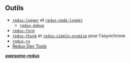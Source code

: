 ## Outils

* [``redux-logger``](https://github.com/fcomb/redux-logger) et [``redux-node-logger``](https://github.com/low-ghost/redux-node-logger)
  * [``redux-debug``](https://github.com/lapwinglabs/redux-debug)
* [``redux-form``](https://github.com/erikras/redux-form)
* [``redux-thunk``](https://github.com/gaearon/redux-thunk) et [``redux-simple-promise``](https://github.com/alanrubin/redux-simple-promise) pour l'asynchrone
* [``redux-rx``](https://github.com/acdlite/redux-rx)
* [Redux Dev Tools](https://github.com/gaearon/redux-devtools)

[**awesome-redux**](https://github.com/xgrommx/awesome-redux)
